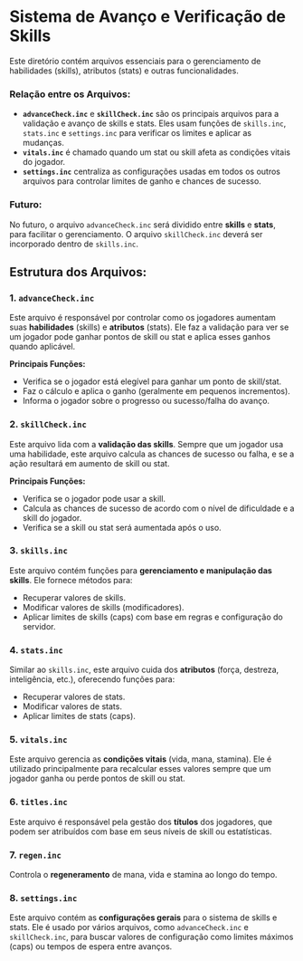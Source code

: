 # Sistema de Avanço e Verificação de Skills

Este diretório contém arquivos essenciais para o gerenciamento de habilidades (skills), atributos (stats) e outras funcionalidades.

### Relação entre os Arquivos:
- **`advanceCheck.inc`** e **`skillCheck.inc`** são os principais arquivos para a validação e avanço de skills e stats. Eles usam funções de `skills.inc`, `stats.inc` e `settings.inc` para verificar os limites e aplicar as mudanças.
- **`vitals.inc`** é chamado quando um stat ou skill afeta as condições vitais do jogador.
- **`settings.inc`** centraliza as configurações usadas em todos os outros arquivos para controlar limites de ganho e chances de sucesso.

### Futuro:
No futuro, o arquivo `advanceCheck.inc` será dividido entre **skills** e **stats**, para facilitar o gerenciamento. O arquivo `skillCheck.inc`  deverá ser incorporado dentro de `skills.inc`. 

## Estrutura dos Arquivos:

### 1. `advanceCheck.inc`
Este arquivo é responsável por controlar como os jogadores aumentam suas **habilidades** (skills) e **atributos** (stats). Ele faz a validação para ver se um jogador pode ganhar pontos de skill ou stat e aplica esses ganhos quando aplicável.

**Principais Funções:**
- Verifica se o jogador está elegível para ganhar um ponto de skill/stat.
- Faz o cálculo e aplica o ganho (geralmente em pequenos incrementos).
- Informa o jogador sobre o progresso ou sucesso/falha do avanço.

### 2. `skillCheck.inc`
Este arquivo lida com a **validação das skills**. Sempre que um jogador usa uma habilidade, este arquivo calcula as chances de sucesso ou falha, e se a ação resultará em aumento de skill ou stat.

**Principais Funções:**
- Verifica se o jogador pode usar a skill.
- Calcula as chances de sucesso de acordo com o nível de dificuldade e a skill do jogador.
- Verifica se a skill ou stat será aumentada após o uso.

### 3. `skills.inc`
Este arquivo contém funções para **gerenciamento e manipulação das skills**. Ele fornece métodos para:
- Recuperar valores de skills.
- Modificar valores de skills (modificadores).
- Aplicar limites de skills (caps) com base em regras e configuração do servidor.

### 4. `stats.inc`
Similar ao `skills.inc`, este arquivo cuida dos **atributos** (força, destreza, inteligência, etc.), oferecendo funções para:
- Recuperar valores de stats.
- Modificar valores de stats.
- Aplicar limites de stats (caps).

### 5. `vitals.inc`
Este arquivo gerencia as **condições vitais** (vida, mana, stamina). Ele é utilizado principalmente para recalcular esses valores sempre que um jogador ganha ou perde pontos de skill ou stat.

### 6. `titles.inc`
Este arquivo é responsável pela gestão dos **títulos** dos jogadores, que podem ser atribuídos com base em seus níveis de skill ou estatísticas.

### 7. `regen.inc`
Controla o **regeneramento** de mana, vida e stamina ao longo do tempo.

### 8. `settings.inc`
Este arquivo contém as **configurações gerais** para o sistema de skills e stats. Ele é usado por vários arquivos, como `advanceCheck.inc` e `skillCheck.inc`, para buscar valores de configuração como limites máximos (caps) ou tempos de espera entre avanços.
